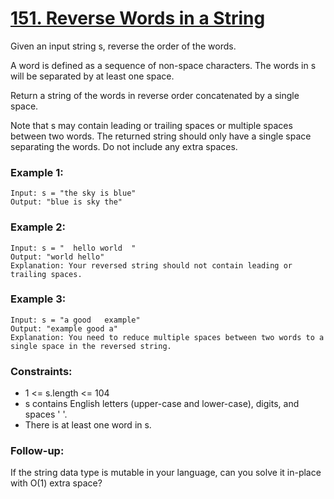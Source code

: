 # [151. Reverse Words in a String][question-link]

Given an input string s, reverse the order of the words.

A word is defined as a sequence of non-space characters. The words in s will be separated by at least one space.

Return a string of the words in reverse order concatenated by a single space.

Note that s may contain leading or trailing spaces or multiple spaces between two words. The returned string should only have a single space separating the words. Do not include any extra spaces.

### Example 1:
```text
Input: s = "the sky is blue"
Output: "blue is sky the"
```

### Example 2:
```text
Input: s = "  hello world  "
Output: "world hello"
Explanation: Your reversed string should not contain leading or trailing spaces.
```

### Example 3:
```text
Input: s = "a good   example"
Output: "example good a"
Explanation: You need to reduce multiple spaces between two words to a single space in the reversed string.
```

### Constraints:

* 1 <= s.length <= 104
* s contains English letters (upper-case and lower-case), digits, and spaces ' '.
* There is at least one word in s.

### Follow-up:

If the string data type is mutable in your language, can you solve it in-place with O(1) extra space?

[question-link]: https://leetcode.com/problems/reverse-words-in-a-string/?envType=study-plan-v2&envId=leetcode-75